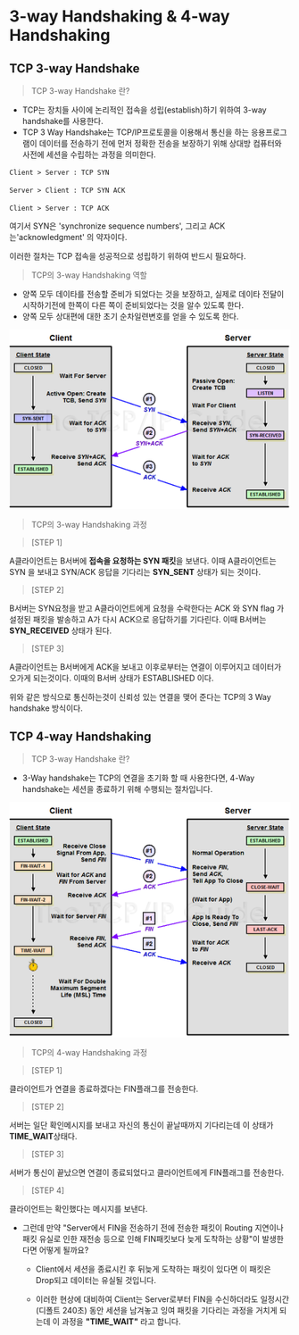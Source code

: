 # 3-way Handshaking & 4-way Handshaking

## TCP 3-way Handshake

> TCP 3-way Handshake 란?
- TCP는 장치들 사이에 논리적인 접속을 성립(establish)하기 위하여 3-way handshake를 사용한다.
- TCP 3 Way Handshake는 TCP/IP프로토콜을 이용해서 통신을 하는 응용프로그램이 데이터를 전송하기 전에 먼저 정확한 전송을 보장하기 위해 상대방 컴퓨터와 사전에 세션을 수립하는 과정을 의미한다.

```
Client > Server : TCP SYN

Server > Client : TCP SYN ACK

Client > Server : TCP ACK
```


여기서 SYN은 'synchronize sequence numbers', 그리고 ACK는'acknowledgment' 의 약자이다.

이러한 절차는 TCP 접속을 성공적으로 성립하기 위하여 반드시 필요하다.


> TCP의 3-way Handshaking 역할
- 양쪽 모두 데이타를 전송할 준비가 되었다는 것을 보장하고, 실제로 데이타 전달이 시작하기전에 한쪽이 다른 쪽이 준비되었다는 것을 알수 있도록 한다.
- 양쪽 모두 상대편에 대한 초기 순차일련변호를 얻을 수 있도록 한다. 


![3-way](./image/3-way.png)

> TCP의 3-way Handshaking 과정


> [STEP 1]

A클라이언트는 B서버에 **접속을 요청하는 SYN 패킷**을 보낸다. 이때 A클라이언트는 SYN 을 보내고 SYN/ACK 응답을 기다리는 **SYN_SENT** 상태가 되는 것이다.


> [STEP 2] 

B서버는 SYN요청을 받고 A클라이언트에게 요청을 수락한다는 ACK 와 SYN flag 가 설정된 패킷을 발송하고 A가 다시 ACK으로 응답하기를 기다린다. 이때 B서버는 **SYN_RECEIVED** 상태가 된다.


> [STEP 3]

A클라이언트는 B서버에게 ACK을 보내고 이후로부터는 연결이 이루어지고 데이터가 오가게 되는것이다. 이때의 B서버 상태가 ESTABLISHED 이다.


위와 같은 방식으로 통신하는것이 신뢰성 있는 연결을 맺어 준다는 TCP의 3 Way handshake 방식이다.


## TCP 4-way Handshaking

> TCP 3-way Handshake 란?
- 3-Way handshake는 TCP의 연결을 초기화 할 때 사용한다면, 4-Way handshake는 세션을 종료하기 위해 수행되는 절차입니다.



![4-way](./image/4-way.png)

> TCP의 4-way Handshaking 과정

> [STEP 1]

클라이언트가 연결을 종료하겠다는 FIN플래그를 전송한다.


> [STEP 2] 

서버는 일단 확인메시지를 보내고 자신의 통신이 끝날때까지 기다리는데 이 상태가 **TIME_WAIT**상태다.

 
> [STEP 3]

서버가 통신이 끝났으면 연결이 종료되었다고 클라이언트에게 FIN플래그를 전송한다.


> [STEP 4]

클라이언트는 확인했다는 메시지를 보낸다.



- 그런데 만약 "Server에서 FIN을 전송하기 전에 전송한 패킷이 Routing 지연이나 패킷 유실로 인한 재전송 등으로 인해 FIN패킷보다 늦게 도착하는 상황"이 발생한다면 어떻게 될까요? 


  - Client에서 세션을 종료시킨 후 뒤늦게 도착하는 패킷이 있다면 이 패킷은 Drop되고 데이터는 유실될 것입니다. 

  - 이러한 현상에 대비하여 Client는 Server로부터 FIN을 수신하더라도 일정시간(디폴트 240초) 동안 세션을 남겨놓고 잉여 패킷을 기다리는 과정을 거치게 되는데 이 과정을 **"TIME_WAIT"** 라고 합니다.

